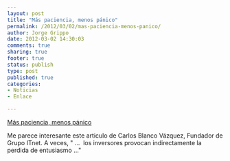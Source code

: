 ```yaml
--- 
layout: post
title: "Más paciencia, menos pánico"
permalink: /2012/03/02/mas-paciencia-menos-panico/
author: Jorge Grippo
date: 2012-03-02 14:30:03
comments: true
sharing: true
footer: true
status: publish
type: post
published: true
categories: 
- Noticias
- Enlace

---
```

<!-- 266 -->
<p><a href="http://www.carlosblanco.com/2012/03/01/inversores-y-emprendedores-debemos-tener-mas-paciencia/" title="Más paciencia, menos pánico">Más paciencia, menos pánico</a></p><p>Me parece interesante este articulo de Carlos Blanco Vázquez, Fundador de Grupo ITnet. A veces, " ...  los inversores provocan indirectamente la perdida de entusiasmo ..."</p>

